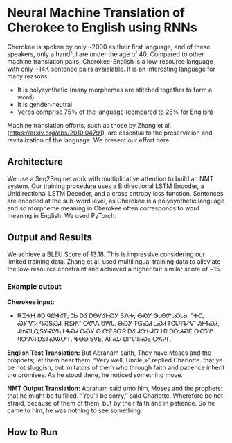 # Neural Machine Translation of Cherokee to English using RNNs

Cherokee is spoken by only ~2000 as their first language, and of these speakers, only a handful are under the age of 40. Compared to other machine translation pairs, Cherokee-English is a low-resource language with only ~14K sentence pairs avaialable. It is an interesting language for many reasons: 

* It is polysynthetic (many morphemes are stitched together to form a word)
* It is gender-neutral
* Verbs comprise 75% of the language (compared to 25% for English)

Machine translation efforts, such as those by Zhang et al. (https://arxiv.org/abs/2010.04791), are essential to the preservation and revitalization of the language. We present our effort here.  

## Architecture
We use a Seq2Seq network with multiplicative attention to build an NMT system. Our training procedure uses a Bidirectional LSTM Encoder, a Unidirectional LSTM Decoder, and a cross entropy loss function. Sentences are encoded at the sub-word level, as Cherokee is a polysynthetic language and so morpheme meaning in Cherokee often corresponds to word meaning in English. We used PyTorch. 

## Output and Results
We achieve a BLEU Score of 13.18. This is impressive considering our limited training data. Zhang et al. used multilingual training data to alleviate the low-resource constraint and achieved a higher but similar score of ~15. 

### Example output
**Cherokee input:** 
* ᎡᏆᎭᎻ ᎯᎠ ᏄᏪᏎᎴᎢ; ᎼᏏ ᎠᎴ ᎠᎾᏙᎴᎰᏍᎩ ᏚᏁᎭ; ᎾᏍᎩ ᏫᏓᎾᏛᏓᏍᏓᏏ.
“ᎭᏩ ᏍᎩᏉᏗ ᏄᏍᏕᏍᏗ, ᎡᏚᏥ.” ᎤᏛᏁ ᏌᎳᏓ.
ᎾᏍᎩ ᎢᏳᏍᏗ ᏞᏍᏗ ᎢᏣᏓᏄᎸᏗᏉ ᏱᎨᏎᏍᏗ, ᏗᏥᏍᏓᏩᏕᎩᏍᎩᏂ ᎨᏎᏍᏗ ᎾᏍᎩ Ꮎ ᎤᏃᎯᏳᏒ ᎠᎴ ᏗᏅᏂᏗᏳ ᎨᏒ ᎠᏅᏗᏍᎬ ᎤᎾᏤᎵ ᏄᏅᏁᎸ ᎠᏚᎢᏍᏔᏅᎢ.
ᎭᎾᎾ ᎦᏙᎬ, ᎪᎱᏍᏗ ᎠᎵᏖᎸᎮᏍᎬ ᎤᎪᎮᎢ.

**English Test Translation:**
But Abraham saith, They have Moses and the prophets; let them hear them.
“Very well, Uncle,»” replied Charlotte.
that ye be not sluggish, but imitators of them who through faith and patience inherit the promises.
As he stood there, he noticed something move.

**NMT Output Translation:**
Abraham said unto him, Moses and the prophets: that he might be fulfilled.
“You'll be sorry,” said Charlotte.
Wherefore be not afraid, because of them of them, but by their faith and in patience.
So he came to him, he was nothing to see something.

## How to Run
